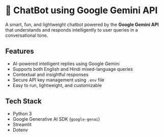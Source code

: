 # 🤖 ChatBot using Google Gemini API

A smart, fun, and lightweight chatbot powered by the **Google Gemini API** that understands and responds intelligently to user queries in a conversational tone.


## Features

- AI-powered intelligent replies using Google Gemini
- Supports both English and Hindi mixed-language queries
- Contextual and insightful responses
- Secure API key management using `.env` file
- Easy to run, lightweight, and customizable


## Tech Stack

- Python 3
- Google Generative AI SDK (`google-genai`)
- Streamlit
- Dotenv

